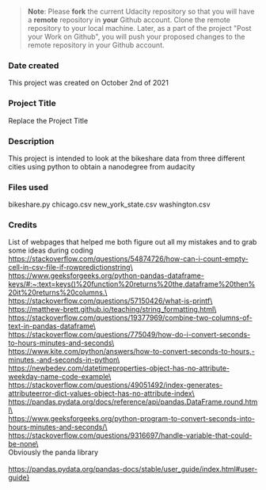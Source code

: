 >**Note**: Please **fork** the current Udacity repository so that you will have a **remote** repository in **your** Github account. Clone the remote repository to your local machine. Later, as a part of the project "Post your Work on Github", you will push your proposed changes to the remote repository in your Github account.

### Date created
This project was created on October 2nd of 2021

### Project Title
Replace the Project Title

### Description
This project is intended to look at the bikeshare data from three different cities using python to obtain a nanodegree from audacity

### Files used
bikeshare.py
chicago.csv
new_york_state.csv
washington.csv

### Credits
List of webpages that helped me both figure out all my mistakes and to grab some ideas during coding
\
https://stackoverflow.com/questions/54874726/how-can-i-count-empty-cell-in-csv-file-if-rowpredictionstring\
\
https://www.geeksforgeeks.org/python-pandas-dataframe-keys/#:~:text=keys()%20function%20returns%20the,dataframe%20then%20it%20returns%20columns.\
\
https://stackoverflow.com/questions/57150426/what-is-printf\
\
https://matthew-brett.github.io/teaching/string_formatting.html\
\
https://stackoverflow.com/questions/19377969/combine-two-columns-of-text-in-pandas-dataframe\
\
https://stackoverflow.com/questions/775049/how-do-i-convert-seconds-to-hours-minutes-and-seconds\
\
https://www.kite.com/python/answers/how-to-convert-seconds-to-hours,-minutes,-and-seconds-in-python\
\
https://newbedev.com/datetimeproperties-object-has-no-attribute-weekday-name-code-example\
\
https://stackoverflow.com/questions/49051492/index-generates-attributeerror-dict-values-object-has-no-attribute-index\
\
https://pandas.pydata.org/docs/reference/api/pandas.DataFrame.round.html\
\
https://www.geeksforgeeks.org/python-program-to-convert-seconds-into-hours-minutes-and-seconds/\
\
https://stackoverflow.com/questions/9316697/handle-variable-that-could-be-none\
\
Obviously the panda library \
\
https://pandas.pydata.org/pandas-docs/stable/user_guide/index.html#user-guide}
